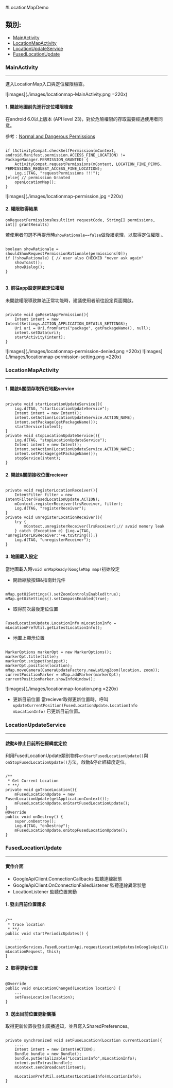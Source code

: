 #LocationMapDemo

## 類別:
- [MainActivity](https://github.com/kennethya2/LocationMapDemo/new/master?readme=1#mainactivity) 
- [LocationMapActivity](https://github.com/kennethya2/LocationMapDemo/new/master?readme=1#locationmapactivity) 
- [LocationUpdateService](https://github.com/kennethya2/LocationMapDemo/new/master?readme=1#locationupdateservice) 
- [FusedLocationUpdate](https://github.com/kennethya2/LocationMapDemo/new/master?readme=1#fusedlocationupdate) 

### MainActivity
----

進入LocationMap入口與定位權限檢查。

![images](./images/locationmap-MainActivity.png =220x)

#### 1. 開啟地圖前先進行定位權限檢查  
在android 6.0以上版本 (API level 23)，對於危險權限的存取需要經過使用者同意。

參考：[Normal and Dangerous Permissions](https://developer.android.com/guide/topics/security/permissions.html#normal-dangerous)

<pre><code>
if (ActivityCompat.checkSelfPermission(mContext, android.Manifest.permission.ACCESS_FINE_LOCATION) != PackageManager.PERMISSION_GRANTED) {
    ActivityCompat.requestPermissions(mContext, LOCATION_FINE_PERMS, PERMISSIONS_REQUEST_ACCESS_FINE_LOCATION);
    Log.i(TAG, "requestPermissions !!!");
}else{ // permission Granted
    openLocationMap();
}
</code></pre>

![images](./images/locationmap-permission.jpg =220x)

#### 2. 權限取得結果

 ``onRequestPermissionsResult(int requestCode, String[] permissions, int[] grantResults)``
 
若使用者勾選不再提示時```showRationale==false```做後續處理，以取得定位權限 。
<pre><code> 
boolean showRationale = shouldShowRequestPermissionRationale(permissions[0]);
if (!showRationale) { // user also CHECKED "never ask again"
    showToast();
    showDialog();
}
 </code></pre> 
 
#### 3. 前往app設定開啟定位權限

未開啟權限導致無法正常功能時，建議使用者前往設定頁面開啟。
<pre><code>
private void goResetAppPermission(){
    Intent intent = new Intent(Settings.ACTION_APPLICATION_DETAILS_SETTINGS);
    Uri uri = Uri.fromParts("package", getPackageName(), null);
    intent.setData(uri);
    startActivity(intent);
}
</code></pre>

![images](./images/locationmap-permission-denied.png =220x)
![images](./images/locationmap-permission-setting.png =220x)

### LocationMapActivity
----

#### 1. 開啟&關閉存取所在地點service

<pre><code>
private void startLocationUpdateService(){
    Log.d(TAG, "startLocationUpdateService");
    Intent intent = new Intent();
    intent.setAction(LocationUpdateService.ACTION_NAME);
    intent.setPackage(getPackageName());
    startService(intent);
}
private void stopLocationUpdateService(){
    Log.d(TAG, "stopLocationUpdateService");
    Intent intent = new Intent();
    intent.setAction(LocationUpdateService.ACTION_NAME);
    intent.setPackage(getPackageName());
    stopService(intent);
}
</code></pre>

#### 2. 開啟&關閉接收位置reciever

<pre><code>
private void registerLocationReceiver(){
    IntentFilter filter = new IntentFilter(FusedLocationUpdate.ACTION);
    mContext.registerReceiver(lrsReceiver, filter);
    Log.d(TAG, "registerReceiver");
}
private void unregisterLocationReceiver(){
    try {
        mContext.unregisterReceiver(lrsReceiver);// avoid memory leak
    } catch (Exception e) {Log.w(TAG, "unregisterLRSReceiver:"+e.toString());}
    Log.d(TAG, "unregisterReceiver");
}
</code></pre>

#### 3. 地圖載入設定

當地圖載入時```void onMapReady(GoogleMap map)```初始設定

- 開啟縮放按鈕&指南針元件
<pre><code>
mMap.getUiSettings().setZoomControlsEnabled(true);
mMap.getUiSettings().setCompassEnabled(true);
</code></pre>

- 取得前次最後定位位置
<pre><code>
FusedLocationUpdate.LocationInfo mLocationInfo = mLocationPrefUtil.getLatestLocationInfo();
</code></pre>

- 地圖上顯示位置
<pre><code>
MarkerOptions markerOpt = new MarkerOptions();
markerOpt.title(title);
markerOpt.snippet(snippet);
markerOpt.position(location);
mMap.moveCamera(CameraUpdateFactory.newLatLngZoom(location, zoom));
currentPositionMarker = mMap.addMarker(markerOpt);
currentPositionMarker.showInfoWindow();
</code></pre>

![images](./images/locationmap-location.png =220x)

- 更新目前位置
當reciever取得更新位置時，呼叫
```updateCurrentPosition(FusedLocationUpdate.LocationInfo mLocationInfo)```
已更新目前位置。


### LocationUpdateService
----

#### 啟動&停止目前所在經緯度定位

利用FusedLocationUpdate類別物件```onStartFusedLocationUpdate()```與```onStopFusedLocationUpdate()```方法，啟動&停止經緯度定位。

<pre><code>
/**
 * Get Current Location
 * **/
private void goTraceLocation(){
    mFusedLocationUpdate = new FusedLocationUpdate(getApplicationContext());
    mFusedLocationUpdate.onStartFusedLocationUpdate();
}
@Override
public void onDestroy() {
    super.onDestroy();
    Log.d(TAG, "onDestroy");
    mFusedLocationUpdate.onStopFusedLocationUpdate();
}
</code></pre>


### FusedLocationUpdate
----


#### 實作介面
- GoogleApiClient.ConnectionCallbacks 
監聽連線狀態
- GoogleApiClient.OnConnectionFailedListener 監聽連線異常狀態
- LocationListener 監聽位置異動


#### 1. 發出目前位置請求

<pre><code>
/**
 * trace location
 * **/
public void startPeriodicUpdates() {
    ...
    LocationServices.FusedLocationApi.requestLocationUpdates(mGoogleApiClient, mLocationRequest, this);
}
</code></pre>

#### 2. 取得更新位置

<pre><code>
@Override
public void onLocationChanged(Location location) {
    ...
    setFuseLocation(location);
}
</code></pre>

#### 3. 送出目前位置更新廣播
取得更新位置後發出廣播通知，並且寫入SharedPreferences。

<pre><code>
private synchronized void setFuseLocation(Location currentLocation){
    ....
    Intent intent = new Intent(ACTION);
    Bundle bundle = new Bundle();
    bundle.putSerializable("LocationInfo",mLocationInfo);
    intent.putExtras(bundle);
    mContext.sendBroadcast(intent);
    
    mLocationPrefUtil.setLatestLocationInfo(mLocationInfo);
}
</code></pre>





